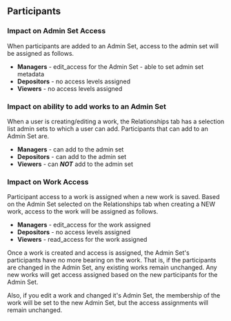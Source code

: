 ## Participants
### Impact on Admin Set Access

When participants are added to an Admin Set, access to the admin set will be assigned as follows.

* **Managers** - edit_access for the Admin Set - able to set admin set metadata
* **Depositors** - no access levels assigned
* **Viewers** - no access levels assigned

### Impact on ability to add works to an Admin Set

When a user is creating/editing a work, the Relationships tab has a selection list admin sets to which a user can add.  Participants that can add to an Admin Set are.

* **Managers** - can add to the admin set
* **Depositors** - can add to the admin set
* **Viewers** - can _**NOT**_ add to the admin set

### Impact on Work Access

Participant access to a work is assigned when a new work is saved.  Based on the Admin Set selected on the Relationships tab when creating a NEW work, access to the work will be assigned as follows.

* **Managers** - edit_access for the work assigned
* **Depositors** - no access levels assigned
* **Viewers** - read_access for the work assigned

Once a work is created and access is assigned, the Admin Set's participants have no more bearing on the work.  That is, if the participants are changed in the Admin Set, any existing works remain unchanged.  Any new works will get access assigned based on the new participants for the Admin Set. 

Also, if you edit a work and changed it's Admin Set, the membership of the work will be set to the new Admin Set, but the access assignments will remain unchanged.